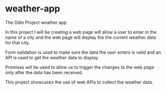 # weather-app
The Odin Project weather app

In this project I will be creating a web page will allow a user to enter in the name of a city and the web page will display the the current weather data for that city.

Form validation is used to make sure the data the user enters is valid and an API is used to get the weather data to display.

Promises will be used to allow us to trigger the changes to the web page only after the data has been received.

This project showcases the use of web APIs to collect the weather data.